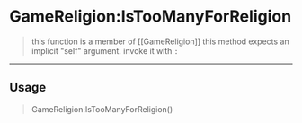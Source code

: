 # GameReligion:IsTooManyForReligion
> this function is a member of [[GameReligion]]
> this method expects an implicit "self" argument. invoke it with `:`
-----
## Usage
> GameReligion:IsTooManyForReligion()
